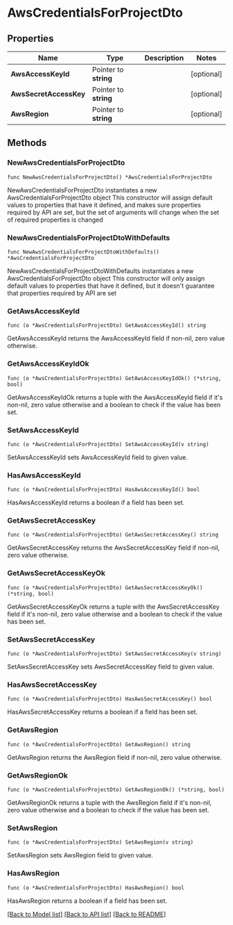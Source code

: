 # AwsCredentialsForProjectDto

## Properties

Name | Type | Description | Notes
------------ | ------------- | ------------- | -------------
**AwsAccessKeyId** | Pointer to **string** |  | [optional] 
**AwsSecretAccessKey** | Pointer to **string** |  | [optional] 
**AwsRegion** | Pointer to **string** |  | [optional] 

## Methods

### NewAwsCredentialsForProjectDto

`func NewAwsCredentialsForProjectDto() *AwsCredentialsForProjectDto`

NewAwsCredentialsForProjectDto instantiates a new AwsCredentialsForProjectDto object
This constructor will assign default values to properties that have it defined,
and makes sure properties required by API are set, but the set of arguments
will change when the set of required properties is changed

### NewAwsCredentialsForProjectDtoWithDefaults

`func NewAwsCredentialsForProjectDtoWithDefaults() *AwsCredentialsForProjectDto`

NewAwsCredentialsForProjectDtoWithDefaults instantiates a new AwsCredentialsForProjectDto object
This constructor will only assign default values to properties that have it defined,
but it doesn't guarantee that properties required by API are set

### GetAwsAccessKeyId

`func (o *AwsCredentialsForProjectDto) GetAwsAccessKeyId() string`

GetAwsAccessKeyId returns the AwsAccessKeyId field if non-nil, zero value otherwise.

### GetAwsAccessKeyIdOk

`func (o *AwsCredentialsForProjectDto) GetAwsAccessKeyIdOk() (*string, bool)`

GetAwsAccessKeyIdOk returns a tuple with the AwsAccessKeyId field if it's non-nil, zero value otherwise
and a boolean to check if the value has been set.

### SetAwsAccessKeyId

`func (o *AwsCredentialsForProjectDto) SetAwsAccessKeyId(v string)`

SetAwsAccessKeyId sets AwsAccessKeyId field to given value.

### HasAwsAccessKeyId

`func (o *AwsCredentialsForProjectDto) HasAwsAccessKeyId() bool`

HasAwsAccessKeyId returns a boolean if a field has been set.

### GetAwsSecretAccessKey

`func (o *AwsCredentialsForProjectDto) GetAwsSecretAccessKey() string`

GetAwsSecretAccessKey returns the AwsSecretAccessKey field if non-nil, zero value otherwise.

### GetAwsSecretAccessKeyOk

`func (o *AwsCredentialsForProjectDto) GetAwsSecretAccessKeyOk() (*string, bool)`

GetAwsSecretAccessKeyOk returns a tuple with the AwsSecretAccessKey field if it's non-nil, zero value otherwise
and a boolean to check if the value has been set.

### SetAwsSecretAccessKey

`func (o *AwsCredentialsForProjectDto) SetAwsSecretAccessKey(v string)`

SetAwsSecretAccessKey sets AwsSecretAccessKey field to given value.

### HasAwsSecretAccessKey

`func (o *AwsCredentialsForProjectDto) HasAwsSecretAccessKey() bool`

HasAwsSecretAccessKey returns a boolean if a field has been set.

### GetAwsRegion

`func (o *AwsCredentialsForProjectDto) GetAwsRegion() string`

GetAwsRegion returns the AwsRegion field if non-nil, zero value otherwise.

### GetAwsRegionOk

`func (o *AwsCredentialsForProjectDto) GetAwsRegionOk() (*string, bool)`

GetAwsRegionOk returns a tuple with the AwsRegion field if it's non-nil, zero value otherwise
and a boolean to check if the value has been set.

### SetAwsRegion

`func (o *AwsCredentialsForProjectDto) SetAwsRegion(v string)`

SetAwsRegion sets AwsRegion field to given value.

### HasAwsRegion

`func (o *AwsCredentialsForProjectDto) HasAwsRegion() bool`

HasAwsRegion returns a boolean if a field has been set.


[[Back to Model list]](../README.md#documentation-for-models) [[Back to API list]](../README.md#documentation-for-api-endpoints) [[Back to README]](../README.md)


